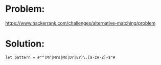 # Problem: 

https://www.hackerrank.com/challenges/alternative-matching/problem

# Solution:

```
let pattern = #"^(Mr|Mrs|Ms|Dr|Er)\.[a-zA-Z]+$"#

```
